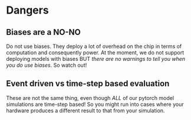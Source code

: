 Dangers
=======

Biases are a NO-NO
------------------

Do not use biases. They deploy a lot of overhead on the chip in terms of computation and consequently power.
At the moment, we do not support deploying models with biases BUT *there are no warnings to tell you when you do use biases*.
So watch out!

Event driven vs time-step based evaluation
------------------------------------------

These are not the same thing, even though *ALL* of our pytorch model simulations are time-step based!
So you might run into cases where your hardware produces a different result to that from your simulation.

